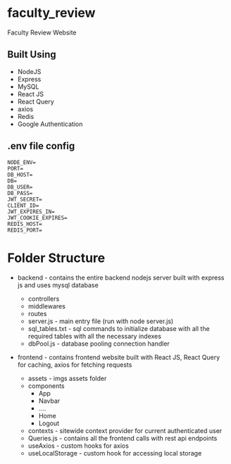 # faculty_review

Faculty Review Website 

## Built Using 
* NodeJS
* Express
* MySQL 
* React JS
* React Query
* axios
* Redis
* Google Authentication 

## .env file config


```
NODE_ENV=
PORT=
DB_HOST=
DB=
DB_USER=
DB_PASS=
JWT_SECRET=
CLIENT_ID=
JWT_EXPIRES_IN=
JWT_COOKIE_EXPIRES=
REDIS_HOST=
REDIS_PORT=
```

# Folder Structure
+ backend - contains the entire backend nodejs server built with express js and uses mysql database
  + controllers
  + middlewares
  + routes
  + server.js - main entry file (run with node server.js)
  + sql_tables.txt - sql commands to initialize database with all the required tables with all the necessary indexes
  + dbPool.js - database pooling connection handler

+ frontend - contains frontend website built with React JS, React Query for caching, axios for fetching requests
  + assets - imgs assets folder
  + components
    + App
    + Navbar
    + ....
    + Home
    + Logout
  + contexts - sitewide context provider for current authenticated user
  + Queries.js - contains all the frontend calls with rest api endpoints
  + useAxios - custom hooks for axios
  + useLocalStorage - custom hook for accessing local storage 
 
 

